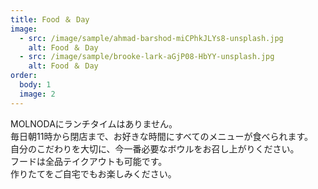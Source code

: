 ```yaml
---
title: Food ＆ Day
image:
  - src: /image/sample/ahmad-barshod-miCPhkJLYs8-unsplash.jpg
    alt: Food ＆ Day
  - src: /image/sample/brooke-lark-aGjP08-HbYY-unsplash.jpg
    alt: Food ＆ Day
order:
  body: 1
  image: 2
---
```


MOLNODAにランチタイムはありません。  
毎日朝11時から閉店まで、お好きな時間にすべてのメニューが食べられます。  
自分のこだわりを大切に、今一番必要なボウルをお召し上がりください。  
フードは全品テイクアウトも可能です。  
作りたてをご自宅でもお楽しみください。
